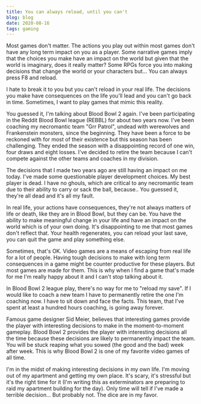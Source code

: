 ```yaml
---
title: You can always reload, until you can't
blog: blog
date: 2020-08-16
tags: gaming
---
```


Most games don't matter. The actions you play out within most games don't have any long term impact on you as a player. Some narrative games imply that the choices you make have an impact on the world but given that the world is imaginary, does it really matter? Some RPGs force you into making decisions that change the world or your characters but... You can always press F8 and reload.

I hate to break it to you but you can't reload in your real life. The decisions you make have consequences on the life you'll lead and you can't go back in time. Sometimes, I want to play games that mimic this reality.

You guessed it, I'm talking about Blood Bowl 2 again. I've been participating in the Reddit Blood Bowl league (REBBL) for about two years now. I've been coaching my necromantic team "Grr Patrol", undead with werewolves and Frankenstein monsters, since the beginning. They have been a force to be reckoned with for most of their existence but this season has been challenging. They ended the season with a disappointing record of one win, four draws and eight losses. I've decided to retire the team because I can't compete against the other teams and coaches in my division.

The decisions that I made two years ago are still having an impact on me today. I've made some questionable player development choices. My best player is dead. I have no ghouls, which are critical to any necromantic team due to their ability to carry or sack the ball, because.. You guessed it, they're all dead and it's all my fault.

In real life, your actions have consequences, they're not always matters of life or death, like they are in Blood Bowl, but they can be. You have the ability to make meaningful change in your life and have an impact on the world which is of your own doing. It's disappointing to me that most games don't reflect that. Your health regenerates, you can reload your last save, you can quit the game and play something else.

Sometimes, that's OK. Video games are a means of escaping from real life for a lot of people. Having tough decisions to make with long term consequences in a game might be counter productive for these players. But most games are made for them. This is why when I find a game that's made for me I'm really happy about it and I can't stop talking about it.

In Blood Bowl 2 league play, there's no way for me to "reload my save". If I would like to coach a new team I have to permanently retire the one I'm coaching now. I have to sit down and face the facts. This team, that I've spent at least a hundred hours coaching, is going away forever.

Famous game designer Sid Meier, believes that interesting games provide the player with interesting decisions to make in the moment-to-moment gameplay. Blood Bowl 2 provides the player with interesting decisions all the time because these decisions are likely to permanently impact the team. You will be stuck reaping what you sowed (the good and the bad) week after week. This is why Blood Bowl 2 is one of my favorite video games of all time.

I'm in the midst of making interesting decisions in my own life. I'm moving out of my apartment and getting my own place. It's scary, it's stressful but it's the right time for it (I'm writing this as exterminators are preparing to raid my apartment building for the day). Only time will tell if I've made a terrible decision... But probably not. The dice are in my favor.

